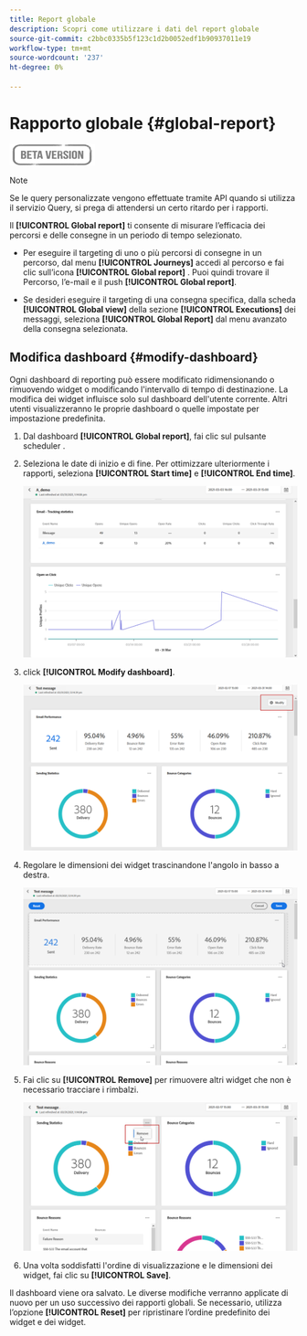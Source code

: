```yaml
---
title: Report globale
description: Scopri come utilizzare i dati del report globale
source-git-commit: c2bbc0335b5f123c1d2b0052edf1b90937011e19
workflow-type: tm+mt
source-wordcount: '237'
ht-degree: 0%

---
```


# Rapporto globale {#global-report}

![](../assets/do-not-localize/badge.png)

>[!NOTE]
>
> Se le query personalizzate vengono effettuate tramite API quando si utilizza il servizio Query, si prega di attendersi un certo ritardo per i rapporti.

Il **[!UICONTROL Global report]** ti consente di misurare l’efficacia dei percorsi e delle consegne in un periodo di tempo selezionato.

* Per eseguire il targeting di uno o più percorsi di consegne in un percorso, dal menu **[!UICONTROL Journeys]** accedi al percorso e fai clic sull’icona **[!UICONTROL Global report]** . Puoi quindi trovare il Percorso, l’e-mail e il push **[!UICONTROL Global report]**.

* Se desideri eseguire il targeting di una consegna specifica, dalla scheda **[!UICONTROL Global view]** della sezione **[!UICONTROL Executions]** dei messaggi, seleziona **[!UICONTROL Global Report]** dal menu avanzato della consegna selezionata.

## Modifica dashboard {#modify-dashboard}

Ogni dashboard di reporting può essere modificato ridimensionando o rimuovendo widget o modificando l&#39;intervallo di tempo di destinazione. La modifica dei widget influisce solo sul dashboard dell&#39;utente corrente. Altri utenti visualizzeranno le proprie dashboard o quelle impostate per impostazione predefinita.

1. Dal dashboard **[!UICONTROL Global report]**, fai clic sul pulsante scheduler .

1. Seleziona le date di inizio e di fine. Per ottimizzare ulteriormente i rapporti, seleziona **[!UICONTROL Start time]** e **[!UICONTROL End time]**.

   ![](../assets/global_report_6.png)

1. click **[!UICONTROL Modify dashboard]**.

   ![](../assets/global_report_8.png)

1. Regolare le dimensioni dei widget trascinandone l&#39;angolo in basso a destra.

   ![](../assets/global_report_9.png)

1. Fai clic su **[!UICONTROL Remove]** per rimuovere altri widget che non è necessario tracciare i rimbalzi.

   ![](../assets/global_report_10.png)

1. Una volta soddisfatti l&#39;ordine di visualizzazione e le dimensioni dei widget, fai clic su **[!UICONTROL Save]**.

Il dashboard viene ora salvato. Le diverse modifiche verranno applicate di nuovo per un uso successivo dei rapporti globali. Se necessario, utilizza l’opzione **[!UICONTROL Reset]** per ripristinare l’ordine predefinito dei widget e dei widget.
